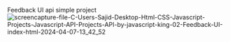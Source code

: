 Feedback UI api simple project 
![screencapture-file-C-Users-Sajid-Desktop-Html-CSS-Javascript-Projects-Javascript-API-Projects-API-by-javascript-king-02-Feedback-UI-index-html-2024-04-07-13_42_52](https://github.com/sajidasghar/Feedback-UI-javaScript-api-project/assets/152764869/86cfe80b-7be2-48c7-9fe8-8e364e78606b)
